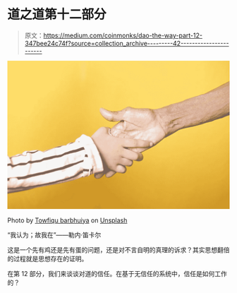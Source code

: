 # 道之道第十二部分

> 原文：<https://medium.com/coinmonks/dao-the-way-part-12-347bee24c74f?source=collection_archive---------42----------------------->

![](img/1888a397fb272d7fc5e8d319b1d4583e.png)

Photo by [Towfiqu barbhuiya](https://unsplash.com/@towfiqu999999?utm_source=unsplash&utm_medium=referral&utm_content=creditCopyText) on [Unsplash](https://unsplash.com/s/photos/trust?utm_source=unsplash&utm_medium=referral&utm_content=creditCopyText)

“我认为；故我在”——勒内·笛卡尔

这是一个先有鸡还是先有蛋的问题，还是对不言自明的真理的诉求？其实思想翻倍的过程就是思想存在的证明。

在第 12 部分，我们来谈谈对道的信任。在基于无信任的系统中，信任是如何工作的？